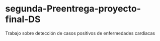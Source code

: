 # segunda-Preentrega-proyecto-final-DS
Trabajo sobre detección de casos positivos de enfermedades cardiacas
